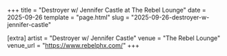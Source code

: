 +++
title = "Destroyer w/ Jennifer Castle at The Rebel Lounge"
date = 2025-09-26
template = "page.html"
slug = "2025-09-26-destroyer-w-jennifer-castle"

[extra]
artist = "Destroyer w/ Jennifer Castle"
venue = "The Rebel Lounge"
venue_url = "https://www.rebelphx.com/"
+++
